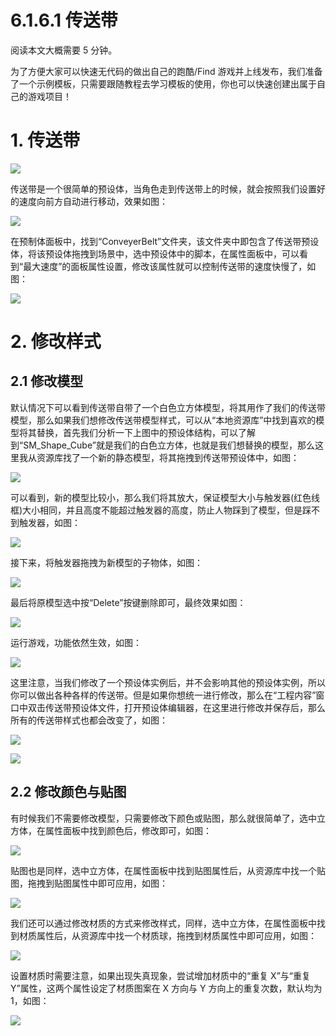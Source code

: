 # 6.1.6.1 传送带

阅读本文大概需要 5 分钟。

为了方便大家可以快速无代码的做出自己的跑酷/Find 游戏并上线发布，我们准备了一个示例模板，只需要跟随教程去学习模板的使用，你也可以快速创建出属于自己的游戏项目！

# 1. 传送带

![](https:/wstatic-a1.233leyuan.com/productdocs/static/boxcnDdTwqX0jFO3uZQR6SRTyrc.png)

传送带是一个很简单的预设体，当角色走到传送带上的时候，就会按照我们设置好的速度向前方自动进行移动，效果如图：

![](https:/wstatic-a1.233leyuan.com/productdocs/static/boxcnSnplhWbAVyl5jkhWRPFWPe.gif)

在预制体面板中，找到“ConveyerBelt”文件夹，该文件夹中即包含了传送带预设体，将该预设体拖拽到场景中，选中预设体中的脚本，在属性面板中，可以看到“最大速度”的面板属性设置，修改该属性就可以控制传送带的速度快慢了，如图：

![](https:/wstatic-a1.233leyuan.com/productdocs/static/boxcncrMATTpTRFH9fRoVbzAPkf.png)

# 2. 修改样式

## 2.1 修改模型

默认情况下可以看到传送带自带了一个白色立方体模型，将其用作了我们的传送带模型，那么如果我们想修改传送带模型样式，可以从“本地资源库”中找到喜欢的模型将其替换，首先我们分析一下上图中的预设体结构，可以了解到“SM_Shape_Cube”就是我们的白色立方体，也就是我们想替换的模型，那么这里我从资源库找了一个新的静态模型，将其拖拽到传送带预设体中，如图：

![](https:/wstatic-a1.233leyuan.com/productdocs/static/boxcnwvpicCvKAqlNF7cuvkjIMe.png)

可以看到，新的模型比较小，那么我们将其放大，保证模型大小与触发器(红色线框)大小相同，并且高度不能超过触发器的高度，防止人物踩到了模型，但是踩不到触发器，如图：

![](https:/wstatic-a1.233leyuan.com/productdocs/static/boxcnMFygoicBYVzbESbbpj8dwf.png)

接下来，将触发器拖拽为新模型的子物体，如图：

![](https:/wstatic-a1.233leyuan.com/productdocs/static/boxcnk4PhpPGuhZHrskTw8fyxDc.gif)

最后将原模型选中按“Delete”按键删除即可，最终效果如图：

![](https:/wstatic-a1.233leyuan.com/productdocs/static/boxcncTe9Cpr6QfiryqspMlLdlb.png)

运行游戏，功能依然生效，如图：

![](https:/wstatic-a1.233leyuan.com/productdocs/static/boxcnpfajcHiPpOl9KIqawqmXGf.gif)

这里注意，当我们修改了一个预设体实例后，并不会影响其他的预设体实例，所以你可以做出各种各样的传送带。但是如果你想统一进行修改，那么在“工程内容”窗口中双击传送带预设体文件，打开预设体编辑器，在这里进行修改并保存后，那么所有的传送带样式也都会改变了，如图：

![](https:/wstatic-a1.233leyuan.com/productdocs/static/boxcnRMNFdrhsg2cHeGH1ikpv5b.png)

![](https:/wstatic-a1.233leyuan.com/productdocs/static/boxcnQHFCdJ1Pb7HE3VOqeUBWyh.png)

## 2.2 修改颜色与贴图

有时候我们不需要修改模型，只需要修改下颜色或贴图，那么就很简单了，选中立方体，在属性面板中找到颜色后，修改即可，如图：

![](https:/wstatic-a1.233leyuan.com/productdocs/static/boxcnMHPyoWqsujTBE2LPl9mEof.png)

贴图也是同样，选中立方体，在属性面板中找到贴图属性后，从资源库中找一个贴图，拖拽到贴图属性中即可应用，如图：

![](https:/wstatic-a1.233leyuan.com/productdocs/static/boxcnQxHiM4sFq2loGOIzQpt1Fb.png)

我们还可以通过修改材质的方式来修改样式，同样，选中立方体，在属性面板中找到材质属性后，从资源库中找一个材质球，拖拽到材质属性中即可应用，如图：

![](https:/wstatic-a1.233leyuan.com/productdocs/static/boxcncg9LKXrElvcVooRm6Abwxh.png)

设置材质时需要注意，如果出现失真现象，尝试增加材质中的“重复 X”与“重复 Y”属性，这两个属性设定了材质图案在 X 方向与 Y 方向上的重复次数，默认均为 1，如图：

![](https:/wstatic-a1.233leyuan.com/productdocs/static/boxcnc5VPFxovW44sIpvHpp3alL.png)
